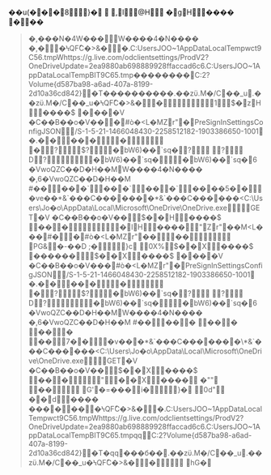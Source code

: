 ��u(��  �    8}�                \   ,  l   @H        �      g      H    ����           ���

> �,���N�4W��� W����4�N����
> �,�  �ϞQFٗC�>&��.   C : \ U s e r s \ J O O ~ 1 \ A p p D a t a \ L o c a l \ T e m p \ w c t 9 C 5 6 . t m p   W   h t t p s : / / g . l i v e . c o m / o d c l i e n t s e t t i n g s / P r o d V 2 ? O n e D r i v e U p d a t e = 2 e a 9 8 8 0 a b 6 9 8 8 8 9 9 2 8 f f a c c a d 6 c 6   .   C : \ U s e r s \ J O O ~ 1 \ A p p D a t a \ L o c a l \ T e m p \ B I T 9 C 6 5 . t m p           ��������    C : \   2   \ \ ? \ V o l u m e { d 5 8 7 b a 9 8 - a 6 a d - 4 0 7 a - 8 1 9 9 - 2 d 1 0 a 3 6 c d 8 4 2 } \      �T����������                                                        .��zϋ.M�/C��_u                         .��zϋ.M�/C��_u�ϞQFٗC�>&��    1 $   �      z      H    ����$   
>       ��   �      �V �C��B��o�V��              �#ò�<L�MZr"�   P r e S i g n I n S e t t i n g s C o n f i g J S O N                  /   S - 1 - 5 - 2 1 - 1 4 6 6 0 4 8 4 3 0 - 2 2 5 8 5 1 2 1 8 2 - 1 9 0 3 3 8 6 6 5 0 - 1 0 0 1                      �.��   ��  �        �                                                                                                                                                                                                                                                                                                                                                                                                                                                                                                                                                                                                                                                                                                                                                                                                                                                                                                                                                                                                                                      �      ?            $ ?          �bW6)��`sq�     ?                 ?           D     ?                     �bW6)��`sq�          �bW6)��`sq�  6�VwoQZC��D�H��M   W����4�N����
>�,6�VwoQZC��D�H��M        
   #   �����`���`��             �`����5 ��                                                 �v         e  �                                           �*&`���C�������*&`���C������                     <   C : \ U s e r s \ J o � o \ A p p D a t a \ L o c a l \ M i c r o s o f t \ O n e D r i v e \ O n e D r i v e . e x e                  G E T            �V	�C��B��o�V�� $   �      �      H    ����$   
       �   �     �        �      l      H    ����         " Zr"��M<L���#� �#ò�<L�MZr"��    �   �   	  P   G&                                                                                                                                                                                                                                                                                                                                                                                                                                                                                                                                                                                                                                                                                                                                                                                                                                                                                                                                                                                                                                                                                                        �-��D ;  �    }c                 0X   % $   �      �      X    ����$   
      ����  �   �   $   �      �      X    ����$   
      ��   �      �V	�C��B��o�V��                �#ò�<L�MZr"�   P r e S i g n I n S e t t i n g s C o n f i g J S O N                  /   S - 1 - 5 - 2 1 - 1 4 6 6 0 4 8 4 3 0 - 2 2 5 8 5 1 2 1 8 2 - 1 9 0 3 3 8 6 6 5 0 - 1 0 0 1                      �.��   ��  �        �                                                                                                                                                                                                                                                                                                                                                                                                                                                                                                                                                                                                                                                                                                                                                                                                                                                                                                                                                                                                                                      �      ?            $ ?          �bW6)��`sq�     ?                 ?           D     ?                     �bW6)��`sq�          �bW6)��`sq�  6�VwoQZC��D�H��M   W����4�N����
�,6�VwoQZC��D�H��M        
   #   �����	���	��             �	��7 ��                                                �v         �  �                                          �*&`���C�������\*&`���C������                     <   C : \ U s e r s \ J o � o \ A p p D a t a \ L o c a l \ M i c r o s o f t \ O n e D r i v e \ O n e D r i v e . e x e                  G E T            �V �C��B��o�V�� $   �      �      X    ����$   
>        �   �     �    "    �      �      X    ����      
> �" "     �   �     \   G'                                                                                                                                                                                                                                                                                                                                                                                                                                                                                                                                                                                                                                                                                                                                                                                                                                                                                                                                                                                                                                                                                                                                                                                                                                                                                                                                                                                                                                                                                                                                                                                                                                                                                                                                                                                                                                                                                                         �=���i  �    }�                 0d   "     �      �      d    ����        ���� ���ϞQFٗC�>&��.   C : \ U s e r s \ J O O ~ 1 \ A p p D a t a \ L o c a l \ T e m p \ w c t 9 C 5 6 . t m p   W   h t t p s : / / g . l i v e . c o m / o d c l i e n t s e t t i n g s / P r o d V 2 ? O n e D r i v e U p d a t e = 2 e a 9 8 8 0 a b 6 9 8 8 8 9 9 2 8 f f a c c a d 6 c 6   .   C : \ U s e r s \ J O O ~ 1 \ A p p D a t a \ L o c a l \ T e m p \ B I T 9 C 6 5 . t m p           qq         C : \   2   \ \ ? \ V o l u m e { d 5 8 7 b a 9 8 - a 6 a d - 4 0 7 a - 8 1 9 9 - 2 d 1 0 a 3 6 c d 8 4 2 } \      �T�qq     �             ��б��                                    .��zϋ.M�/C��_u                         .��zϋ.M�/C��_u�ϞQFٗC�>&��     h   G�                                                                                                                                                                                                                                                                                                                                                                                                                                                                                                                                                                                                                                                      
